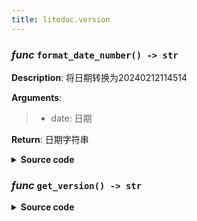 ```yaml
---
title: litedoc.version
---
```

### ***func*** `format_date_number() -> str`



**Description**: 将日期转换为20240212114514

**Arguments**:
> - date: 日期  

**Return**: 日期字符串


<details>
<summary> <b>Source code</b> </summary>

```python
def format_date_number() -> str:
    """
    将日期转换为20240212114514
    Args:
        date: 日期
    Returns:
        日期字符串
    """
    import datetime
    date = datetime.datetime.now()
    return date.strftime('%Y%m%d%H%M%S')
```
</details>

### ***func*** `get_version() -> str`


<details>
<summary> <b>Source code</b> </summary>

```python
def get_version() -> str:
    return f'0.1.0.dev{format_date_number()}'
```
</details>

